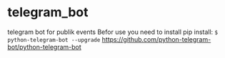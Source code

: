 # telegram_bot
telegram bot for publik events
Befor use you need to install pip install:
`$ python-telegram-bot --upgrade`
https://github.com/python-telegram-bot/python-telegram-bot